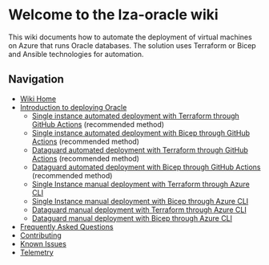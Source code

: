 # Welcome to the lza-oracle wiki

This wiki documents how to automate the deployment of virtual machines on Azure that runs Oracle databases. The solution uses Terraform or Bicep and Ansible technologies for automation.

## Navigation

- [Wiki Home](./Home)
- [Introduction to deploying Oracle](./Introduction-to-deploying-oracle)
  - [Single instance automated deployment with Terraform through GitHub Actions](./Deploy-SI-with-TF-GitHub-Actions.md) (recommended method)
  - [Single instance automated deployment with Bicep through GitHub Actions](./Deploy-SI-with-Bicep-GitHub-Actions.md) (recommended method)
  - [Dataguard automated deployment with Terraform through GitHub Actions](./Deploy-DG-with-TF-GitHub-Actions.md) (recommended method)
  - [Dataguard automated deployment with Bicep through GitHub Actions](./Deploy-DG-with-Bicep-GitHub-Actions.md) (recommended method)
  - [Single Instance manual deployment with Terraform through Azure CLI](./Deploy-SI-with-TF-Azure-CLI.md)
  - [Single Instance manual deployment with Bicep through Azure CLI](./Deploy-SI-with-Bicep-Azure-CLI.md)
  - [Dataguard manual deployment with Terraform through Azure CLI](./Deploy-DG-with-TF-Azure-CLI.md)
  - [Dataguard manual deployment with Bicep through Azure CLI](./Deploy-DG-with-Bicep-Azure-CLI.md)
- [Frequently Asked Questions](./FAQ)
- [Contributing](./Contributing)
- [Known Issues](./KnownIssues)
- [Telemetry](./Telemetry)
